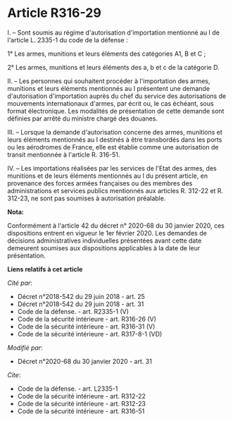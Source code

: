# Article R316-29

I. – Sont soumis au régime d'autorisation d'importation mentionné au I de l'article L. 2335-1 du code de la défense :

1° Les armes, munitions et leurs éléments des catégories A1, B et C ;

2° Les armes, munitions et leurs éléments des a, b et c de la catégorie D.

II. – Les personnes qui souhaitent procéder à l'importation des armes, munitions et leurs éléments mentionnés au I présentent
une demande d'autorisation d'importation auprès du chef du service des autorisations de mouvements internationaux d'armes,
par écrit ou, le cas échéant, sous format électronique. Les modalités de présentation de cette demande sont définies par
arrêté du ministre chargé des douanes.

III. – Lorsque la demande d'autorisation concerne des armes, munitions et leurs éléments mentionnés au I destinés à être
transbordés dans les ports ou les aérodromes de France, elle est établie comme une autorisation de transit mentionnée à
l'article R. 316-51.

IV. – Les importations réalisées par les services de l'Etat des armes, des munitions et de leurs éléments mentionnés au I du
présent article, en provenance des forces armées françaises ou des membres des administrations et services publics mentionnés
aux articles R. 312-22 et R. 312-23, ne sont pas soumises à autorisation préalable.

**Nota:**

Conformément à l'article 42 du décret n° 2020-68 du 30 janvier 2020, ces dispositions entrent en vigueur le 1er février 2020.
Les demandes de décisions administratives individuelles présentées avant cette date demeurent soumises aux dispositions
applicables à la date de leur présentation.

**Liens relatifs à cet article**

_Cité par_:

  - Décret n°2018-542 du 29 juin 2018 - art. 25
  - Décret n°2018-542 du 29 juin 2018 - art. 31
  - Code de la défense. - art. R2335-1 (V)
  - Code de la sécurité intérieure - art. R316-26 (V)
  - Code de la sécurité intérieure - art. R316-31 (V)
  - Code de la sécurité intérieure - art. R317-8-1 (VD)

_Modifié par_:

  - Décret n°2020-68 du 30 janvier 2020 - art. 31

_Cite_:

  - Code de la défense. - art. L2335-1
  - Code de la sécurité intérieure - art. R312-22
  - Code de la sécurité intérieure - art. R312-23
  - Code de la sécurité intérieure - art. R316-51
